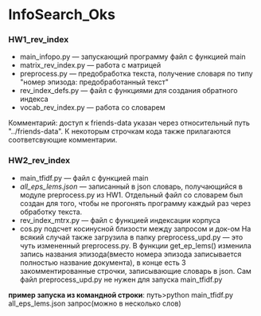 # InfoSearch_Oks

### HW1_rev_index

- main_infopo.py — запускающий программу файл с функцией main
- matrix_rev_index.py — работа с матрицей
- preprocess.py — предобработка текста, получение словаря по типу "номер эпизода: предобработанный текст"
- rev_index_defs.py — файл с функциями для создания обратного индекса
- vocab_rev_index.py — работа со словарем


Комментарий: доступ к friends-data указан через относительный путь "../friends-data". К некоторым строчкам кода также прилагаются соответсвующие комментарии.

### HW2_rev_index

- main_tfidf.py — файл с функцией main
- *all_eps_lems.json* — записанный в json словарь, получающийся в модуле preprocess.py из HW1. Отдельный файл со словарем был создан для того, чтобы не прогонять программу каждый раз через обработку текста.
- rev_index_mtrx.py — файл с функцией индексации корпуса
- cos.py подсчет косинусной близости между запросом и док-ом
На всякий случай также загрузила в папку preprocess_upd.py — это чуть измененный preprocess.py. В функции get_ep_lems() изменила запись названия эпизода(вместо номера эпизода записывается полностью название документа), в конце есть 3 закомментированные строчки, записывающие словарь в json. Сам файл preprocess_upd.py не нужен для запуска main_tfidf.py

**пример запуска из командной строки**: путь>python main_tfidf.py all_eps_lems.json запрос(можно в несколько слов)
